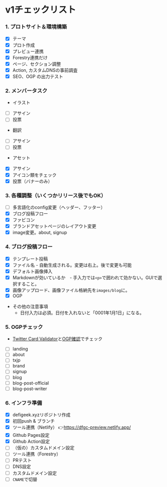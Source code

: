 #  v1チェックリスト


### 1. プロトサイト＆環境構築
- [x] テーマ
- [x] プロト作成
- [x] プレビュー連携
- [x] Forestry連携だけ
- [x] ページ、セクション調整
- [x] Action, カスタムDNSの事前調査
- [x] SEO、OGP の出力テスト

### 2. メンバータスク
- イラスト
- [ ] アサイン
- [ ] 投票
- 翻訳
- [ ] アサイン
- [ ] 投票
- アセット
- [x] アサイン
- [x] アイコン類をチェック
- [x] 投票（バナーのみ）

###  3. 各種調整（いくつかリリース後でもOK）
- [ ] 多言語化のconfig変更（ヘッダー、フッター）
- [x] ブログ投稿フロー
- [x] ファビコン
- [x] ブランドアセットページのレイアウト変更
- [x] image変更。about, signup

###  4. ブログ投稿フロー
- [x] テンプレート投稿
- [x] ファイル名 - 自動生成される。変更は右上。後で変更も可能
- [x] デフォルト画像挿入
- [x] Markdownが効いているか　- 手入力では`<p>`で囲われて効かない。GUIで選択すること。
- [x] 画像アップロード、画像ファイル格納先を`images/blog`に。
- [x] OGP
- その他の注意事項
    - 日付入力は必須。日付を入れないと「0001年1月1日」になる。

###  5. OGPチェック
- [Twitter Card Validator](https://cards-dev.twitter.com/validator)と[OGP確認](https://rakko.tools/tools/9/)でチェック
- [ ] landing
- [ ] about
- [ ] txjp
- [ ] brand
- [ ] signup
- [ ] blog
- [ ] blog-post-official
- [ ] blog-post-writer

### 6. インフラ準備
- [x] defigeek.xyzリポジトリ作成
- [x] 初回push & ブランチ
- [x] ツール連携（Netlify） 👉https://dfgc-preview.netlify.app/
- [x] Github Pages設定
- [x] Github Action設定
- [ ] （仮の）カスタムドメイン設定
- [ ] ツール連携（Forestry）
- [ ] PRテスト
- [ ] DNS設定
- [ ] カスタムドメイン設定
- [ ] `CNAME`で切替
